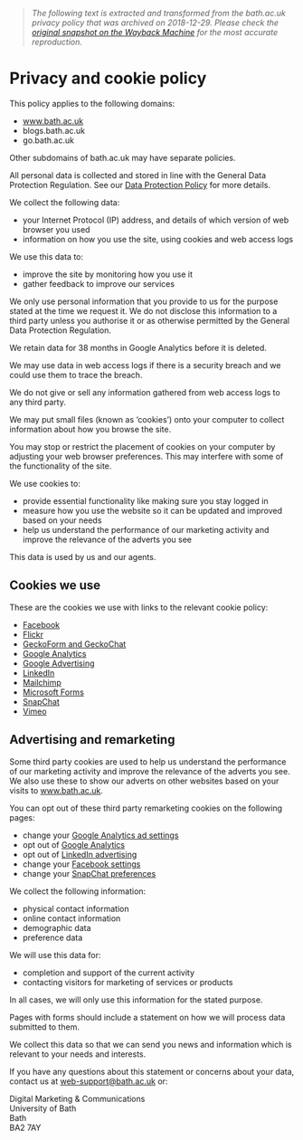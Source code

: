 > *The following text is extracted and transformed from the bath.ac.uk privacy policy that was archived on 2018-12-29. Please check the [original snapshot on the Wayback Machine](https://web.archive.org/web/20181229003603id_/http%3A//www.bath.ac.uk/web/privacy) for the most accurate reproduction.*

# Privacy and cookie policy

This policy applies to the following domains:

  * www.bath.ac.uk
  * blogs.bath.ac.uk
  * go.bath.ac.uk



Other subdomains of bath.ac.uk may have separate policies.

All personal data is collected and stored in line with the General Data Protection Regulation. See our [Data Protection Policy](http://www.bath.ac.uk/data-protection/data-protection-act/data-protection-policy/index.html) for more details.

We collect the following data:

  * your Internet Protocol (IP) address, and details of which version of web browser you used
  * information on how you use the site, using cookies and web access logs



We use this data to:

  * improve the site by monitoring how you use it
  * gather feedback to improve our services



We only use personal information that you provide to us for the purpose stated at the time we request it. We do not disclose this information to a third party unless you authorise it or as otherwise permitted by the General Data Protection Regulation.

We retain data for 38 months in Google Analytics before it is deleted.

We may use data in web access logs if there is a security breach and we could use them to trace the breach.

We do not give or sell any information gathered from web access logs to any third party.

We may put small files (known as ‘cookies’) onto your computer to collect information about how you browse the site.

You may stop or restrict the placement of cookies on your computer by adjusting your web browser preferences. This may interfere with some of the functionality of the site.

We use cookies to:

  * provide essential functionality like making sure you stay logged in
  * measure how you use the website so it can be updated and improved based on your needs
  * help us understand the performance of our marketing activity and improve the relevance of the adverts you see



This data is used by us and our agents.

## Cookies we use

These are the cookies we use with links to the relevant cookie policy:

  * [Facebook](https://www.facebook.com/policies/cookies/)
  * [Flickr](https://policies.yahoo.com/us/en/yahoo/privacy/products/flickr/index.htm)
  * [GeckoForm and GeckoChat](https://www.geckoengage.com/privacy-policy/)
  * [Google Analytics](https://developers.google.com/analytics/devguides/collection/analyticsjs/cookie-usage)
  * [Google Advertising](https://policies.google.com/technologies/ads)
  * [LinkedIn](https://www.linkedin.com/legal/cookie-policy)
  * [Mailchimp](https://mailchimp.com/legal/privacy/)
  * [Microsoft Forms](https://support.office.com/en-ie/article/security-and-privacy-in-microsoft-forms-7e57f9ba-4aeb-4b1b-9e21-b75318532cd9)
  * [SnapChat](https://www.snap.com/en-GB/privacy/privacy-policy/)
  * [Vimeo](https://vimeo.com/cookie_policy)



## Advertising and remarketing

Some third party cookies are used to help us understand the performance of our marketing activity and improve the relevance of the adverts you see. We also use these to show our adverts on other websites based on your visits to www.bath.ac.uk.

You can opt out of these third party remarketing cookies on the following pages:

  * change your [Google Analytics ad settings](https://www.google.com/settings/u/0/ads/authenticated)
  * opt out of [Google Analytics](https://tools.google.com/dlpage/gaoptout/)
  * opt out of [LinkedIn advertising](https://www.linkedin.com/psettings/guest-controls/retargeting-opt-out)
  * change your [Facebook settings](https://en-gb.facebook.com/help/568137493302217)
  * change your [SnapChat preferences](https://support.snapchat.com/en-GB/a/advertising-preferences)



We collect the following information:

  * physical contact information
  * online contact information
  * demographic data
  * preference data



We will use this data for:

  * completion and support of the current activity
  * contacting visitors for marketing of services or products



In all cases, we will only use this information for the stated purpose.

Pages with forms should include a statement on how we will process data submitted to them.

We collect this data so that we can send you news and information which is relevant to your needs and interests.

If you have any questions about this statement or concerns about your data, contact us at [web-support@bath.ac.uk](mailto:web-support@bath.ac.uk) or:

Digital Marketing & Communications  
University of Bath  
Bath  
BA2 7AY
